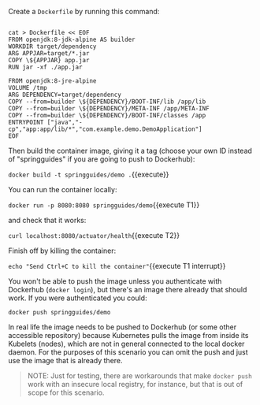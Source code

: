 Create a `Dockerfile` by running this command:

<pre><code class="execute">
cat > Dockerfile << EOF
FROM openjdk:8-jdk-alpine AS builder
WORKDIR target/dependency
ARG APPJAR=target/*.jar
COPY \${APPJAR} app.jar
RUN jar -xf ./app.jar

FROM openjdk:8-jre-alpine
VOLUME /tmp
ARG DEPENDENCY=target/dependency
COPY --from=builder \${DEPENDENCY}/BOOT-INF/lib /app/lib
COPY --from=builder \${DEPENDENCY}/META-INF /app/META-INF
COPY --from=builder \${DEPENDENCY}/BOOT-INF/classes /app
ENTRYPOINT ["java","-cp","app:app/lib/*","com.example.demo.DemoApplication"]
EOF
</code></pre>

Then build the container image, giving it a tag (choose your own ID instead of "springguides" if you are going to push to Dockerhub):

`docker build -t springguides/demo .`{{execute}}

You can run the container locally:

`docker run -p 8080:8080 springguides/demo`{{execute T1}}

and check that it works:

`curl localhost:8080/actuator/health`{{execute T2}}

Finish off by killing the container:

`echo "Send Ctrl+C to kill the container"`{{execute T1 interrupt}}

You won't be able to push the image unless you authenticate with Dockerhub (`docker login`), but there's an image there already that should work. If you were authenticated you could:

`docker push springguides/demo`

In real life the image needs to be pushed to Dockerhub (or some other accessible repository) because Kubernetes pulls the image from inside its Kubelets (nodes), which are not in general connected to the local docker daemon. For the purposes of this scenario you can omit the push and just use the image that is already there.

> NOTE: Just for testing, there are workarounds that make `docker push` work with an insecure local registry, for instance, but that is out of scope for this scenario.